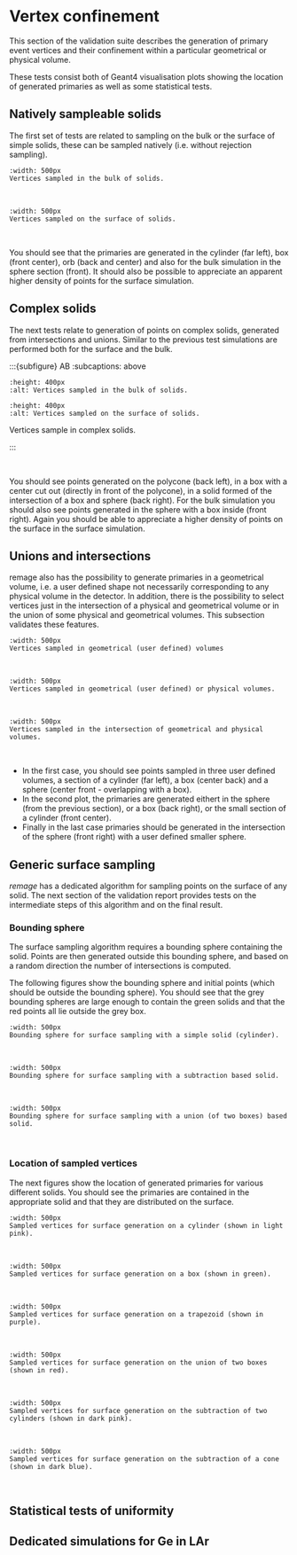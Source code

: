 # Vertex confinement

This section of the validation suite describes the generation of primary event vertices and their confinement within a particular geometrical or
physical volume.

These tests consist both of Geant4 visualisation plots showing the location of generated primaries as well as some statistical tests.

## Natively sampleable solids

The first set of tests are related to sampling on the bulk or the surface of simple solids, these can be sampled natively (i.e. without rejection sampling).

```{figure} ./_img/confinement/native-volume.output.jpeg
:width: 500px
Vertices sampled in the bulk of solids.
```

&nbsp;

```{figure} ./_img/confinement/native-surface.output.jpeg
:width: 500px
Vertices sampled on the surface of solids.
```

&nbsp;

You should see that the primaries are generated in the cylinder (far left), box (front center), orb (back and center) and also
for the bulk simulation in the sphere section (front). It should also be possible to appreciate an apparent higher density of
points for the surface simulation.

## Complex solids

The next tests relate to generation of points on complex solids, generated from intersections and unions.
Similar to the previous test simulations are performed both for the surface and the bulk.

:::{subfigure} AB
:subcaptions: above

```{image} ./_img/confinement/complex-volume.output.jpeg
:height: 400px
:alt: Vertices sampled in the bulk of solids.
```

```{image} ./_img/confinement/complex-surface.output.jpeg
:height: 400px
:alt: Vertices sampled on the surface of solids.
```

Vertices sample in complex solids.

:::

&nbsp;

You should see points generated on the polycone (back left), in a box with a center cut out (directly in front of the polycone), in a solid formed of the intersection
of a box and sphere (back right). For the bulk simulation you should also see points generated in the sphere with a box inside (front right). Again you should be able
to appreciate a higher density of points on the surface in the surface simulation.

## Unions and intersections

remage also has the possibility to generate primaries in a geometrical volume, i.e. a user defined shape not necessarily corresponding to any physical
volume in the detector. In addition, there is the possibility to select vertices just in the intersection of a physical and geometrical volume or in the union
of some physical and geometrical volumes. This subsection validates these features.

```{figure} ./_img/confinement/geometrical.output.jpeg
:width: 500px
Vertices sampled in geometrical (user defined) volumes
```

&nbsp;

```{figure} ./_img/confinement/geometrical-or-physical.output.jpeg
:width: 500px
Vertices sampled in geometrical (user defined) or physical volumes.
```

&nbsp;

```{figure} ./_img/confinement/geometrical-and-physical.output.jpeg
:width: 500px
Vertices sampled in the intersection of geometrical and physical volumes.
```

&nbsp;

- In the first case, you should see points sampled in three user defined volumes, a section of a cylinder (far left),
  a box (center back) and a sphere (center front - overlapping with a box).
- In the second plot, the primaries are generated eithert in the sphere (from the previous section), or a box (back right), or the small section of a cylinder (front center).
- Finally in the last case primaries should be generated in the intersection of the sphere (front right) with a user defined smaller sphere.

## Generic surface sampling

_remage_ has a dedicated algorithm for sampling points on the surface of any solid. The next section of the
validation report provides tests on the intermediate steps of this algorithm and on the final result.

### Bounding sphere

The surface sampling algorithm requires a bounding sphere containing the solid. Points are then generated outside this bounding sphere, and
based on a random direction the number of intersections is computed.

The following figures show the bounding sphere and initial points (which should be outside the bounding sphere). You should see that the
grey bounding spheres are large enough to contain the green solids and that the red points all lie outside the grey box.

```{figure} ./_img/confinement/surface-sample-bounding-box-simple.output.jpeg
:width: 500px
Bounding sphere for surface sampling with a simple solid (cylinder).
```

&nbsp;

```{figure} ./_img/confinement/surface-sample-bounding-box-subtraction.output.jpeg
:width: 500px
Bounding sphere for surface sampling with a subtraction based solid.
```

&nbsp;

```{figure} ./_img/confinement/surface-sample-bounding-box-union.output.jpeg
:width: 500px
Bounding sphere for surface sampling with a union (of two boxes) based solid.
```

&nbsp;

### Location of sampled vertices

The next figures show the location of generated primaries for various different solids. You should see the
primaries are contained in the appropriate solid and that they are distributed on the surface.

```{figure} ./_img/confinement/vis-surface-tubby.output.jpeg
:width: 500px
Sampled vertices for surface generation on a cylinder (shown in light pink).
```

&nbsp;

```{figure} ./_img/confinement/vis-surface-tubby.output.jpeg
:width: 500px
Sampled vertices for surface generation on a box (shown in green).
```

&nbsp;

```{figure} ./_img/confinement/vis-surface-trd.output.jpeg
:width: 500px
Sampled vertices for surface generation on a trapezoid (shown in purple).
```

&nbsp;

```{figure} ./_img/confinement/vis-surface-uni.output.jpeg
:width: 500px
Sampled vertices for surface generation on the union of two boxes (shown in red).
```

&nbsp;

```{figure} ./_img/confinement/vis-surface-sub.output.jpeg
:width: 500px
Sampled vertices for surface generation on the subtraction of two cylinders (shown in dark pink).
```

&nbsp;

```{figure} ./_img/confinement/vis-surface-con.output.jpeg
:width: 500px
Sampled vertices for surface generation on the subtraction of a cone (shown in dark blue).
```

&nbsp;

## Statistical tests of uniformity

## Dedicated simulations for Ge in LAr
